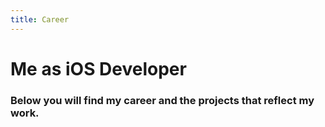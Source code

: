 ```yaml
---
title: Career
---
```


# Me as iOS Developer

### Below you will find my career and the projects that reflect my work.

